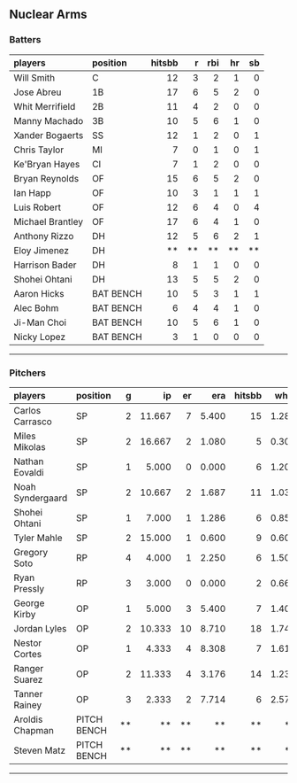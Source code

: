## Nuclear Arms

### Batters

 
|players          |position  | hitsbb|  r| rbi| hr| sb| 
|:----------------|:---------|------:|--:|---:|--:|--:| 
|Will Smith       |C         |     12|  3|   2|  1|  0| 
|Jose Abreu       |1B        |     17|  6|   5|  2|  0| 
|Whit Merrifield  |2B        |     11|  4|   2|  0|  0| 
|Manny Machado    |3B        |     10|  5|   6|  1|  0| 
|Xander Bogaerts  |SS        |     12|  1|   2|  0|  1| 
|Chris Taylor     |MI        |      7|  0|   1|  0|  1| 
|Ke'Bryan Hayes   |CI        |      7|  1|   2|  0|  0| 
|Bryan Reynolds   |OF        |     15|  6|   5|  2|  0| 
|Ian Happ         |OF        |     10|  3|   1|  1|  1| 
|Luis Robert      |OF        |     12|  6|   4|  0|  4| 
|Michael Brantley |OF        |     17|  6|   4|  1|  0| 
|Anthony Rizzo    |DH        |     12|  5|   6|  2|  1| 
|Eloy Jimenez     |DH        |     **| **|  **| **| **| 
|Harrison Bader   |DH        |      8|  1|   1|  0|  0| 
|Shohei Ohtani    |DH        |     13|  5|   5|  2|  0| 
|Aaron Hicks      |BAT BENCH |     10|  5|   3|  1|  1| 
|Alec Bohm        |BAT BENCH |      6|  4|   4|  1|  0| 
|Ji-Man Choi      |BAT BENCH |     10|  5|   6|  1|  0| 
|Nicky Lopez      |BAT BENCH |      3|  1|   0|  0|  0| 

* * *

### Pitchers

 
|players          |position    |  g|     ip| er|   era| hitsbb|  whip| so|  w| sv| 
|:----------------|:-----------|--:|------:|--:|-----:|------:|-----:|--:|--:|--:| 
|Carlos Carrasco  |SP          |  2| 11.667|  7| 5.400|     15| 1.286| 17|  1|  0| 
|Miles Mikolas    |SP          |  2| 16.667|  2| 1.080|      5| 0.300| 15|  1|  0| 
|Nathan Eovaldi   |SP          |  1|  5.000|  0| 0.000|      6| 1.200|  5|  1|  0| 
|Noah Syndergaard |SP          |  2| 10.667|  2| 1.687|     11| 1.031|  8|  0|  0| 
|Shohei Ohtani    |SP          |  1|  7.000|  1| 1.286|      6| 0.857|  6|  1|  0| 
|Tyler Mahle      |SP          |  2| 15.000|  1| 0.600|      9| 0.600| 22|  0|  0| 
|Gregory Soto     |RP          |  4|  4.000|  1| 2.250|      6| 1.500|  5|  0|  3| 
|Ryan Pressly     |RP          |  3|  3.000|  0| 0.000|      2| 0.667|  2|  0|  2| 
|George Kirby     |OP          |  1|  5.000|  3| 5.400|      7| 1.400|  4|  0|  0| 
|Jordan Lyles     |OP          |  2| 10.333| 10| 8.710|     18| 1.742|  8|  1|  0| 
|Nestor Cortes    |OP          |  1|  4.333|  4| 8.308|      7| 1.615|  3|  0|  0| 
|Ranger Suarez    |OP          |  2| 11.333|  4| 3.176|     14| 1.235|  7|  0|  0| 
|Tanner Rainey    |OP          |  3|  2.333|  2| 7.714|      6| 2.571|  3|  0|  0| 
|Aroldis Chapman  |PITCH BENCH | **|     **| **|    **|     **|    **| **| **| **| 
|Steven Matz      |PITCH BENCH | **|     **| **|    **|     **|    **| **| **| **| 


* * *


